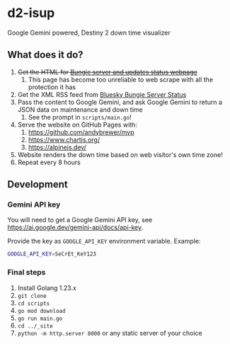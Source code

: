# d2-isup

Google Gemini powered, Destiny 2 down time visualizer

## What does it do?

1. ~~Get the HTML for [Bungie server and updates status webpage](https://help.bungie.net/hc/en-us/articles/360049199271-Destiny-Server-and-Update-Status)~~
   1. This page has become too unreliable to web scrape with all the protection it has
1. Get the XML RSS feed from [Bluesky Bungie Server Status](https://bsky.app/profile/did:plc:pekfvt52gjy5qunf3jcdvze4)
1. Pass the content to Google Gemini, and ask Google Gemini to return a JSON data on maintenance and down time
   1. See the prompt in `scripts/main.go`!
1. Serve the website on GitHub Pages with:
   1. <https://github.com/andybrewer/mvp>
   1. <https://www.chartjs.org/>
   1. <https://alpinejs.dev/>
1. Website renders the down time based on web visitor's own time zone!
1. Repeat every 8 hours

## Development

### Gemini API key

You will need to get a Google Gemini API key, see <https://ai.google.dev/gemini-api/docs/api-key>.

Provide the key as `GOOGLE_API_KEY` environment variable. Example:

```sh
GOOGLE_API_KEY=SeCrEt_KeY123
```

### Final steps

1. Install Golang 1.23.x
1. `git clone`
1. `cd scripts`
1. `go mod download`
1. `go run main.go`
1. `cd ../_site`
1. `python -m http.server 8000` or any static server of your choice
